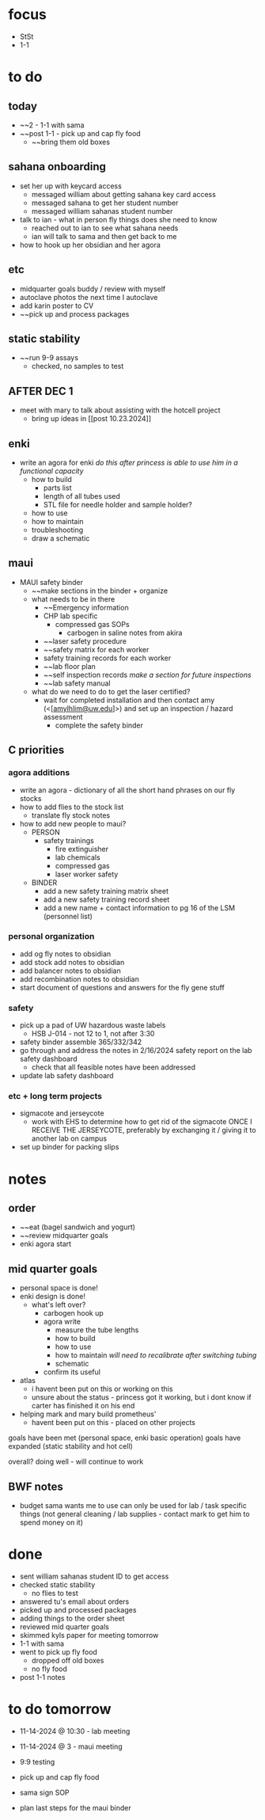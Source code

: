 # focus
- StSt
- 1-1
# to do
## today
- ~~2 - 1-1 with sama
- ~~post 1-1 - pick up and cap fly food
	- ~~bring them old boxes
## sahana onboarding
- set her up with keycard access
	- messaged william about getting sahana key card access
	- messaged sahana to get her student number
	- messaged william sahanas student number
- talk to ian - what in person fly things does she need to know
	- reached out to ian to see what sahana needs
	- ian will talk to sama and then get back to me
- how to hook up her obsidian and her agora
## etc
- midquarter goals buddy / review with myself
- autoclave photos the next time I autoclave
- add karin poster to CV
- ~~pick up and process packages
## static stability
- ~~run 9-9 assays
	- checked, no samples to test
## AFTER DEC 1
- meet with mary to talk about assisting with the hotcell project
	- bring up ideas in [[post 10.23.2024]]
## enki
- write an agora for enki *do this after princess is able to use him in a functional capacity*
	- how to build 
		- parts list
		- length of all tubes used
		- STL file for needle holder and sample holder?
	- how to use
	- how to maintain
	- troubleshooting
	- draw a schematic
## maui
- MAUI safety binder
	- ~~make sections in the binder + organize
	- what needs to be in there 
		- ~~Emergency information
		- CHP lab specific
			- compressed gas SOPs
				- carbogen in saline notes from akira
		- ~~laser safety procedure 
		- ~~safety matrix for each worker
		- safety training records for each worker
		- ~~lab floor plan
		- ~~self inspection records *make a section for future inspections*
		- ~~lab safety manual
	- what do we need to do to get the laser certified?
		- wait for completed installation and then contact amy (<[amylhlim@uw.edu]>) and set up an inspection / hazard assessment 
			- complete the safety binder
## C priorities 
### agora additions
- write an agora - dictionary of all the short hand phrases on our fly stocks
- how to add flies to the stock list
	- translate fly stock notes
- how to add new people to maui?
	- PERSON
		- safety trainings
			- fire extinguisher
			- lab chemicals
			- compressed gas
			- laser worker safety
	- BINDER
		- add a new safety training matrix sheet
		- add a new safety training record sheet
		- add a new name + contact information to pg 16 of the LSM (personnel list)
### personal organization
- add og fly notes to obsidian
- add stock add notes to obsidian
- add balancer notes to obsidian
- add recombination notes to obsidian
- start document of questions and answers for the fly gene stuff
### safety
- pick up a pad of UW hazardous waste labels 
	- HSB J-014 - not 12 to 1, not after 3:30
- safety binder assemble 365/332/342
- go through and address the notes in 2/16/2024 safety report on the lab safety dashboard
	- check that all feasible notes have been addressed
- update lab safety dashboard
### etc + long term projects
- sigmacote and jerseycote
	- work with EHS to determine how to get rid of the sigmacote ONCE I RECEIVE THE JERSEYCOTE, preferably by exchanging it / giving it to another lab on campus
- set up binder for packing slips

# notes
## order
- ~~eat (bagel sandwich and yogurt)
- ~~review midquarter goals
- enki agora start
## mid quarter goals
- personal space is done!
- enki design is done!
	- what's left over? 
		- carbogen hook up
		- agora write 
			- measure the tube lengths
			- how to build
			- how to use
			- how to maintain *will need to recalibrate after switching tubing*
			- schematic
		- confirm its useful
- atlas
	- i havent been put on this or working on this 
	- unsure about the status - princess got it working, but i dont know if carter has finished it on his end
- helping mark and mary build prometheus'
	- havent been put on this - placed on other projects

goals have been met (personal space, enki basic operation)
goals have expanded (static stability and hot cell)

overall? doing well - will continue to work

## BWF notes
- budget sama wants me to use can only be used for lab / task specific things (not general cleaning / lab supplies - contact mark to get him to spend money on it)
# done
- sent william sahanas student ID to get access
- checked static stability
	- no flies to test
- answered tu's email about orders
- picked up and processed packages
- adding things to the order sheet
- reviewed mid quarter goals
- skimmed kyls paper for meeting tomorrow
- 1-1 with sama
- went to pick up fly food
	- dropped off old boxes
	- no fly food
- post 1-1 notes
# to do tomorrow
- 11-14-2024 @ 10:30 - lab meeting
- 11-14-2024 @ 3 - maui meeting

- 9:9 testing
- pick up and cap fly food

- sama sign SOP
- plan last steps for the maui binder